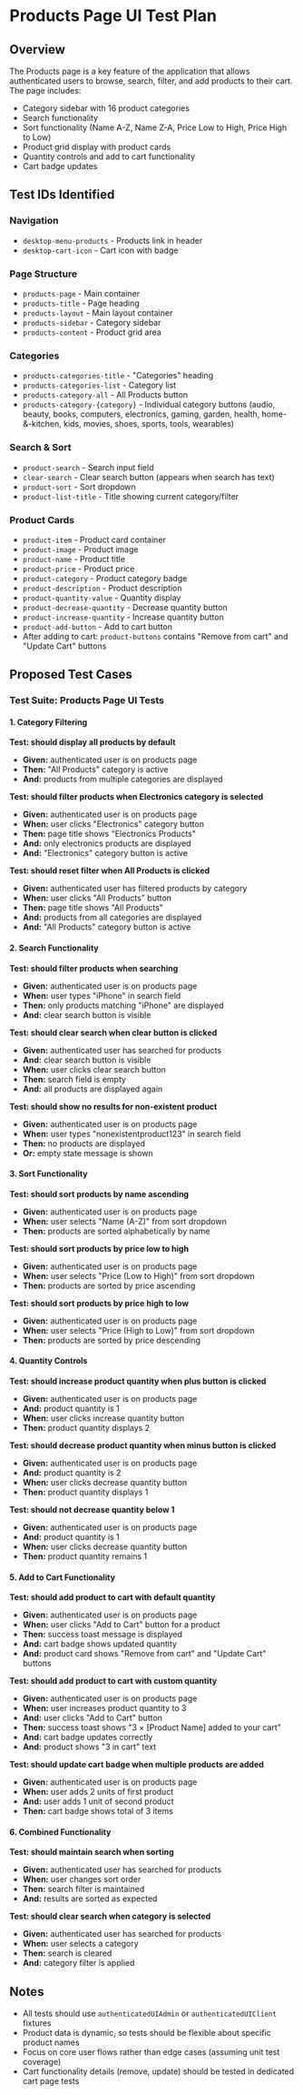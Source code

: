 # Products Page UI Test Plan

## Overview
The Products page is a key feature of the application that allows authenticated users to browse, search, filter, and add products to their cart. The page includes:
- Category sidebar with 16 product categories
- Search functionality
- Sort functionality (Name A-Z, Name Z-A, Price Low to High, Price High to Low)
- Product grid display with product cards
- Quantity controls and add to cart functionality
- Cart badge updates

## Test IDs Identified
### Navigation
- `desktop-menu-products` - Products link in header
- `desktop-cart-icon` - Cart icon with badge

### Page Structure
- `products-page` - Main container
- `products-title` - Page heading
- `products-layout` - Main layout container
- `products-sidebar` - Category sidebar
- `products-content` - Product grid area

### Categories
- `products-categories-title` - "Categories" heading
- `products-categories-list` - Category list
- `products-category-all` - All Products button
- `products-category-{category}` - Individual category buttons (audio, beauty, books, computers, electronics, gaming, garden, health, home-&-kitchen, kids, movies, shoes, sports, tools, wearables)

### Search & Sort
- `product-search` - Search input field
- `clear-search` - Clear search button (appears when search has text)
- `product-sort` - Sort dropdown
- `product-list-title` - Title showing current category/filter

### Product Cards
- `product-item` - Product card container
- `product-image` - Product image
- `product-name` - Product title
- `product-price` - Product price
- `product-category` - Product category badge
- `product-description` - Product description
- `product-quantity-value` - Quantity display
- `product-decrease-quantity` - Decrease quantity button
- `product-increase-quantity` - Increase quantity button
- `product-add-button` - Add to cart button
- After adding to cart: `product-buttons` contains "Remove from cart" and "Update Cart" buttons

## Proposed Test Cases

### Test Suite: Products Page UI Tests

#### 1. Category Filtering
**Test: should display all products by default**
- **Given:** authenticated user is on products page
- **Then:** "All Products" category is active
- **And:** products from multiple categories are displayed

**Test: should filter products when Electronics category is selected**
- **Given:** authenticated user is on products page
- **When:** user clicks "Electronics" category button
- **Then:** page title shows "Electronics Products"
- **And:** only electronics products are displayed
- **And:** "Electronics" category button is active

**Test: should reset filter when All Products is clicked**
- **Given:** authenticated user has filtered products by category
- **When:** user clicks "All Products" button
- **Then:** page title shows "All Products"
- **And:** products from all categories are displayed
- **And:** "All Products" category button is active

#### 2. Search Functionality
**Test: should filter products when searching**
- **Given:** authenticated user is on products page
- **When:** user types "iPhone" in search field
- **Then:** only products matching "iPhone" are displayed
- **And:** clear search button is visible

**Test: should clear search when clear button is clicked**
- **Given:** authenticated user has searched for products
- **And:** clear search button is visible
- **When:** user clicks clear search button
- **Then:** search field is empty
- **And:** all products are displayed again

**Test: should show no results for non-existent product**
- **Given:** authenticated user is on products page
- **When:** user types "nonexistentproduct123" in search field
- **Then:** no products are displayed
- **Or:** empty state message is shown

#### 3. Sort Functionality
**Test: should sort products by name ascending**
- **Given:** authenticated user is on products page
- **When:** user selects "Name (A-Z)" from sort dropdown
- **Then:** products are sorted alphabetically by name

**Test: should sort products by price low to high**
- **Given:** authenticated user is on products page
- **When:** user selects "Price (Low to High)" from sort dropdown
- **Then:** products are sorted by price ascending

**Test: should sort products by price high to low**
- **Given:** authenticated user is on products page
- **When:** user selects "Price (High to Low)" from sort dropdown
- **Then:** products are sorted by price descending

#### 4. Quantity Controls
**Test: should increase product quantity when plus button is clicked**
- **Given:** authenticated user is on products page
- **And:** product quantity is 1
- **When:** user clicks increase quantity button
- **Then:** product quantity displays 2

**Test: should decrease product quantity when minus button is clicked**
- **Given:** authenticated user is on products page
- **And:** product quantity is 2
- **When:** user clicks decrease quantity button
- **Then:** product quantity displays 1

**Test: should not decrease quantity below 1**
- **Given:** authenticated user is on products page
- **And:** product quantity is 1
- **When:** user clicks decrease quantity button
- **Then:** product quantity remains 1

#### 5. Add to Cart Functionality
**Test: should add product to cart with default quantity**
- **Given:** authenticated user is on products page
- **When:** user clicks "Add to Cart" button for a product
- **Then:** success toast message is displayed
- **And:** cart badge shows updated quantity
- **And:** product card shows "Remove from cart" and "Update Cart" buttons

**Test: should add product to cart with custom quantity**
- **Given:** authenticated user is on products page
- **When:** user increases product quantity to 3
- **And:** user clicks "Add to Cart" button
- **Then:** success toast shows "3 × [Product Name] added to your cart"
- **And:** cart badge updates correctly
- **And:** product shows "3 in cart" text

**Test: should update cart badge when multiple products are added**
- **Given:** authenticated user is on products page
- **When:** user adds 2 units of first product
- **And:** user adds 1 unit of second product
- **Then:** cart badge shows total of 3 items

#### 6. Combined Functionality
**Test: should maintain search when sorting**
- **Given:** authenticated user has searched for products
- **When:** user changes sort order
- **Then:** search filter is maintained
- **And:** results are sorted as expected

**Test: should clear search when category is selected**
- **Given:** authenticated user has searched for products
- **When:** user selects a category
- **Then:** search is cleared
- **And:** category filter is applied

## Notes
- All tests should use `authenticatedUIAdmin` or `authenticatedUIClient` fixtures
- Product data is dynamic, so tests should be flexible about specific product names
- Focus on core user flows rather than edge cases (assuming unit test coverage)
- Cart functionality details (remove, update) should be tested in dedicated cart page tests

